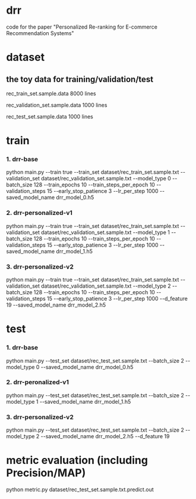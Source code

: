 # drr
code for the paper "Personalized Re-ranking for E-commerce Recommendation Systems"

# dataset  
## the toy data for training/validation/test
rec_train_set.sample.data         8000 lines

rec_validation_set.sample.data    1000 lines

rec_test_set.sample.data          1000 lines


# train
### 1. drr-base

python main.py --train true  --train_set dataset/rec_train_set.sample.txt --validation_set dataset/rec_validation_set.sample.txt  --model_type 0 --batch_size 128 --train_epochs 10  --train_steps_per_epoch 10  --validation_steps  15  --early_stop_patience  3  --lr_per_step 1000 --saved_model_name drr_model_0.h5

### 2. drr-personalized-v1

python main.py --train true  --train_set dataset/rec_train_set.sample.txt --validation_set dataset/rec_validation_set.sample.txt  --model_type 1 --batch_size 128 --train_epochs 10  --train_steps_per_epoch 10  --validation_steps  15  --early_stop_patience  3  --lr_per_step 1000 --saved_model_name drr_model_1.h5

### 3. drr-personalized-v2

python main.py --train true  --train_set dataset/rec_train_set.sample.txt  --validation_set dataset/rec_validation_set.sample.txt  --model_type 2 --batch_size 128 --train_epochs 10  --train_steps_per_epoch 10  --validation_steps  15  --early_stop_patience  3  --lr_per_step 1000 --d_feature 19 --saved_model_name drr_model_2.h5

# test

### 1. drr-base

python main.py --test_set dataset/rec_test_set.sample.txt  --batch_size 2 --model_type 0 --saved_model_name drr_model_0.h5

### 2. drr-peronalized-v1

python main.py --test_set dataset/rec_test_set.sample.txt  --batch_size 2 --model_type 1 --saved_model_name drr_model_1.h5

### 3. drr-personalized-v2

python main.py --test_set dataset/rec_test_set.sample.txt  --batch_size 2 --model_type 2 --saved_model_name drr_model_2.h5 --d_feature 19

# metric evaluation (including Precision/MAP)
python metric.py dataset/rec_test_set.sample.txt.predict.out



